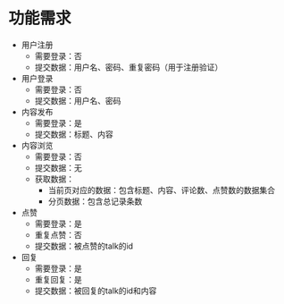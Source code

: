 # 功能需求

- 用户注册
    - 需要登录：否
    - 提交数据：用户名、密码、重复密码（用于注册验证）
- 用户登录
    - 需要登录：否
    - 提交数据：用户名、密码
- 内容发布
    - 需要登录：是
    - 提交数据：标题、内容
- 内容浏览
    - 需要登录：否
    - 提交数据：无
    - 获取数据：
        - 当前页对应的数据：包含标题、内容、评论数、点赞数的数据集合
        - 分页数据：包含总记录条数
- 点赞
    - 需要登录：是
    - 重复点赞：否
    - 提交数据：被点赞的talk的id
- 回复
    - 需要登录：是
    - 重复回复：是
    - 提交数据：被回复的talk的id和内容

